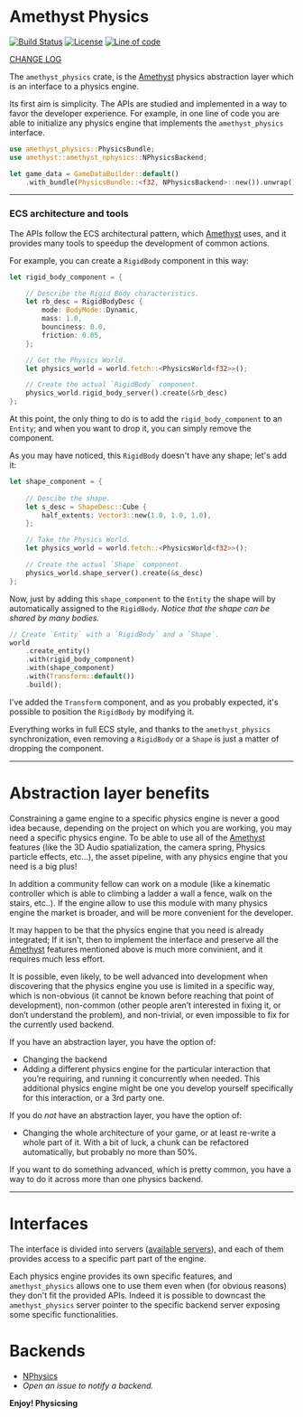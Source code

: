 # Amethyst Physics

[![Build Status]](https://travis-ci.org/AndreaCatania/amethyst_physics) [![License]](https://github.com/AndreaCatania/amethyst_physics/blob/master/LICENSE) [![Line of code]](https://github.com/AndreaCatania/amethyst_physics/pulse)

[CHANGE LOG]

[Build Status]: https://travis-ci.org/AndreaCatania/amethyst_physics.svg?branch=master
[License]: https://img.shields.io/badge/License-MIT-green.svg
[Line of code]: https://tokei.rs/b1/github/andreacatania/amethyst_physics?category=code
[change log]: https://github.com/AndreaCatania/amethyst_physics/blob/master/docs/CHANGELOG.md

The `amethyst_physics` crate, is the [Amethyst] physics abstraction layer which is an interface to a physics engine.

Its first aim is simplicity. The APIs are studied and implemented in a way to favor the developer experience. For example, in one line of code you are able to initialize any physics engine that implements the `amethyst_physics` interface.

```rust
use amethyst_physics::PhysicsBundle;
use amethyst::amethyst_nphysics::NPhysicsBackend;

let game_data = GameDataBuilder::default()
    .with_bundle(PhysicsBundle::<f32, NPhysicsBackend>::new()).unwrap()
```

---

### ECS architecture and tools
The APIs follow the ECS architectural pattern, which [Amethyst] uses, and it provides many tools to speedup the development of common actions.

For example, you can create a `RigidBody` component in this way:

```rust
let rigid_body_component = {

    // Describe the Rigid Body characteristics.
    let rb_desc = RigidBodyDesc {
        mode: BodyMode::Dynamic,
        mass: 1.0,
        bounciness: 0.0,
        friction: 0.05,
    };

    // Get the Physics World.
    let physics_world = world.fetch::<PhysicsWorld<f32>>();

    // Create the actual `RigidBody` component.
    physics_world.rigid_body_server().create(&rb_desc)
};
```

At this point, the only thing to do is to add the `rigid_body_component` to an `Entity`; and when you want to drop it, you can simply remove the component.

As you may have noticed, this `RigidBody` doesn't have any shape; let's add it:

```rust
let shape_component = {
    
    // Descibe the shape.
    let s_desc = ShapeDesc::Cube {
        half_extents: Vector3::new(1.0, 1.0, 1.0),
    };

    // Take the Physics World.
    let physics_world = world.fetch::<PhysicsWorld<f32>>();

    // Create the actual `Shape` component.
    physics_world.shape_server().create(&s_desc)
};
```

Now, just by adding this `shape_component` to the `Entity` the shape will by automatically assigned to the `RigidBody`.
_Notice that the shape can be shared by many bodies._

```rust
// Create `Entity` with a `RigidBody` and a `Shape`.
world
    .create_entity()
    .with(rigid_body_component)
    .with(shape_component)
    .with(Transform::default())
    .build();
```

I've added the `Transform` component, and as you probably expected, it's possible to position the `RigidBody` by modifying it.

Everything works in full ECS style, and thanks to the `amethyst_physics` synchronization, even removing a `RigidBody` or a `Shape` is just a matter of dropping the component.

---

# Abstraction layer benefits

Constraining a game engine to a specific physics engine is never a good idea because, depending on the project on which you are working, you may need a specific physics engine. To be able to use all of the [Amethyst] features (like the 3D Audio spatialization, the camera spring, Physics particle effects, etc...), the asset pipeline, with any physics engine that you need is a big plus!

In addition a community fellow can work on a module (like a kinematic controller which is able to climbing a ladder a wall a fence, walk on the stairs, etc..).
If the engine allow to use this module with many physics engine the market is broader, and will be more convenient for the developer.

It may happen to be that the physics engine that you need is already integrated; If it isn't, then to implement the interface and preserve all the [Amethyst] features mentioned above is much more convinient, and it requires much less effort.

It is possible, even likely, to be well advanced into development when discovering that the physics engine you use is limited in a specific way, which is non-obvious (it cannot be known before reaching that point of development), non-common (other people aren’t interested in fixing it, or don’t understand the problem), and non-trivial, or even impossible to fix for the currently used backend.

If you have an abstraction layer, you have the option of:
- Changing the backend
- Adding a different physics engine for the particular interaction that you’re requiring, and running it concurrently when needed. This additional physics engine might be one you develop yourself specifically for this interaction, or a 3rd party one.

If you do _not_ have an abstraction layer, you have the option of:
- Changing the whole architecture of your game, or at least re-write a whole part of it. With a bit of luck, a chunk can be refactored automatically, but probably no more than 50%.

If you want to do something advanced, which is pretty common, you have a way to do it across more than one physics backend.

---

# Interfaces

The interface is divided into servers ([available servers](./src/servers/)), and each of them provides access to a specific part part of the engine.

Each physics engine provides its own specific features, and `amethyst_physics` allows one to use them even when (for obvious reasons) they don't fit the provided APIs.
Indeed it is possible to downcast the `amethyst_physics` server pointer to the specific backend server exposing some specific functionalities.

# Backends

- [NPhysics](https://github.com/AndreaCatania/amethyst_nphysics)
- _Open an issue to notify a backend._

**Enjoy! Physicsing**

[Amethyst]: https://github.com/amethyst/amethyst
[PhysicsBackend]: ./src/trait.PhysicsBackend.html
[PhysicsBundle]: ./src/struct.PhysicsBundle.html

